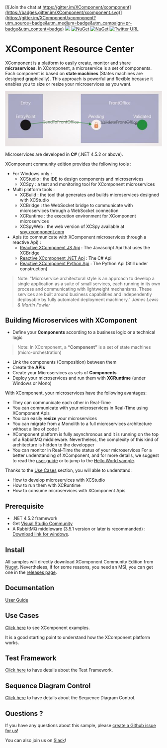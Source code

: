 [![Join the chat at https://gitter.im/XComponent/xcomponent](https://badges.gitter.im/XComponent/xcomponent.svg)](https://gitter.im/XComponent/xcomponent?utm_source=badge&utm_medium=badge&utm_campaign=pr-badge&utm_content=badge)
[![](http://slack.xcomponent.com/badge.svg)](http://slack.xcomponent.com/)
[![NuGet](https://img.shields.io/nuget/v/xcomponent.community.svg)](https://www.nuget.org/packages/xcomponent.community/)
[![NuGet](https://img.shields.io/nuget/dt/XComponent.Community.svg)](https://www.nuget.org/packages/XComponent.Community/)
[![Twitter URL](https://img.shields.io/twitter/url/http/shields.io.svg?style=social)](https://twitter.com/XComponent)

# XComponent Resource Center

XComponent is a platform to easily create, monitor and share **microservices**.
In XComponent, a microservice is a set of components. Each component is based on **state machines** (States machines are designed graphically). This approach is powerful and flexible because it enables you to size or resize your microservices as you want.

![Authentication component](Documentation/Images/component_impl.jpg)

Microservices are developed in **C#** (.NET 4.5.2 or above).

XComponent community edition provides the following tools :
* For Windows only :
  * XCStudio : the IDE to design components and microservices
  * XCSpy : a test and monitoring tool for XComponent microservices
* Multi platform tools :
  * XCBuild : the tool that generates and builds microservices designed with XCStudio
  * XCBridge : the WebSocket bridge to communicate with microservices through a WebSocket connection
  * XCRuntime : the execution environment for XComponent microservices
  * XCSpyWeb : the web version of XCSpy available at [spy.xcomponent.com](http://spy.xcomponent.com)
* Apis (to communicate with XComponent microservices through a reactive Api) :
  * [Reactive XComponent JS Api](https://www.npmjs.com/package/reactivexcomponent.js) : The Javascript Api that uses the XCBridge
  * [Reactive XComponent .NET Api](https://www.nuget.org/packages/ReactiveXComponent.Net/) : The C# Api
  * [Reactive XComponent Python Api](https://github.com/xcomponent/ReactiveXComponent.py) : The Python Api (Still under construction)

> Note: "Microservice architectural style is an approach to develop a single application as a suite of small services, each running in its own process and communicating with lightweight mechanisms. These services are built around business capabilities and independently deployable by fully automated deployment machinery.” *James Lewis & Martin Fowler*

## Building Microservices with XComponent
* Define your **Components** according to a business logic or a technical logic 

> Note: In XComponent, a **“Component”** is a set of state machines (micro-orchestration)

* Link the components (Composition) between them
* Create the **APIs**
* Create your Microservices as sets of **Components**
* Deploy your microservices and run them with **XCRuntime** (under Windows or Mono)

With XComponent, your microservices have the following avantages:
* They can communicate each other in Real-Time
* You can communicate with your microservices in Real-Time using XComponent Apis
* You can easily **resize** your microservices 
* You can migrate from a Monolith to a full microservices architecture without a line of code !
* XComponent platform is fully asynchronous and it is running on the top of a RabbitMQ middleware. Nevertheless, the complexity of this kind of architecture is hidden to the developper
* You can monitor in Real-Time the status of your microservices
For a better understanding of XComponent, and for more details, we suggest to read the [user guide](Documentation/README.md) or to jump to the [Hello World sample](Examples/xc.helloworld/README.md).


Thanks to the [Use Cases](Examples) section, you will able to understand:
* How to develop microservices with XCStudio 
* How to run them with XCRuntime
* How to consume microservices with XComponent Apis


## Prerequisite
* .NET 4.5.2 framework
* Get [Visual Studio Community](https://www.visualstudio.com/en-us/products/visual-studio-community-vs.aspx)
* A RabbitMQ middleware (3.5.1 version or later is recommanded) : [Download link for windows](https://www.rabbitmq.com/releases/rabbitmq-server/current/). 

## Install

All samples will directly download XComponent Community Edition from [Nuget](https://www.nuget.org/packages/xcomponent.community/). Nevertheless, if for some reasons, you need an MSI, you can get one in the [releases page](https://github.com/xcomponent/xcomponent/releases).

## Documentation

[User Guide](Documentation/README.md)

## Use Cases

[Click here](Examples) to see XComponent examples.

It is a good starting point to understand how the XComponent platform works.


## Test Framework

[Click here](TestFramework/README.md) to have details about the Test Framework.

## Sequence Diagram Control

[Click here](SequenceDiagram/README.md) to have details about the Sequence Diagram Control.

## Questions ?

If you have any questions about this sample, please [create a Github issue for us](https://github.com/xcomponent/xcomponent/issues)!

You can also join us on [Slack](http://slack.xcomponent.com)!

